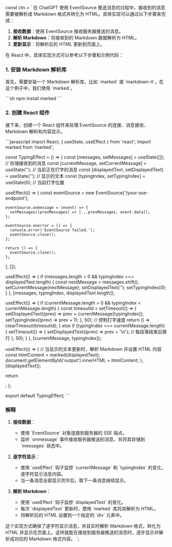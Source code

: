 
const ctn = `
在 ChatGPT 使用 EventSource 推送消息的过程中，接收到的消息需要被解析成 Markdown 格式并转化为 HTML。具体实现可以通过以下步骤来完成：

1. **接收数据**：使用 EventSource 接收服务器推送的消息。
2. **解析 Markdown**：将接收到的 Markdown 数据解析为 HTML。
3. **更新显示**：将解析后的 HTML 更新到页面上。

在 React 中，具体实现方式可以参考以下步骤和示例代码：

### 1. 安装 Markdown 解析库
首先，需要安装一个 Markdown 解析库，比如 \`marked\` 或 \`markdown-it\`。在这个例子中，我们使用 \`marked\`。

\`\`\`sh
npm install marked
\`\`\`

### 2. 创建 React 组件
接下来，创建一个 React 组件来处理 EventSource 的连接、消息接收、Markdown 解析和内容显示。

\`\`\`javascript
import React, { useState, useEffect } from 'react';
import marked from 'marked';

const TypingEffect = () => {
  const [messages, setMessages] = useState([]);  // 存储接收到的消息
  const [currentMessage, setCurrentMessage] = useState('');  // 当前正在打字的消息
  const [displayedText, setDisplayedText] = useState('');  // 显示的文本
  const [typingIndex, setTypingIndex] = useState(0);  // 当前打字位置

  useEffect(() => {
    const eventSource = new EventSource('/your-sse-endpoint');

    eventSource.onmessage = (event) => {
      setMessages((prevMessages) => [...prevMessages, event.data]);
    };

    eventSource.onerror = () => {
      console.error('EventSource failed.');
      eventSource.close();
    };

    return () => {
      eventSource.close();
    };
  }, []);

  useEffect(() => {
    if (messages.length > 0 && typingIndex === displayedText.length) {
      const nextMessage = messages.shift();
      setCurrentMessage(nextMessage);
      setDisplayedText('');
      setTypingIndex(0);
    }
  }, [messages, typingIndex, displayedText.length]);

  useEffect(() => {
    if (currentMessage.length > 0 && typingIndex < currentMessage.length) {
      const timeoutId = setTimeout(() => {
        setDisplayedText((prev) => prev + currentMessage[typingIndex]);
        setTypingIndex((prev) => prev + 1);
      }, 50);  // 控制打字速度
      return () => clearTimeout(timeoutId);
    } else if (typingIndex === currentMessage.length) {
      setTimeout(() => {
        setDisplayedText((prev) => prev + '\\n');  // 每段落结束后换行
      }, 50);
    }
  }, [currentMessage, typingIndex]);

  useEffect(() => {
    // 当显示的文本更新时，解析 Markdown 并设置 HTML 内容
    const htmlContent = marked(displayedText);
    document.getElementById('output').innerHTML = htmlContent;
  }, [displayedText]);

  return <div id="output" />;
};

export default TypingEffect;
\`\`\`

### 解释

1. **接收数据**：
   - 使用 \`EventSource\` 对象连接到服务器的 SSE 端点。
   - 监听 \`onmessage\` 事件接收服务器推送的消息，并将其存储到 \`messages\` 状态中。

2. **逐字符显示**：
   - 使用 \`useEffect\` 钩子监控 \`currentMessage\` 和 \`typingIndex\` 的变化，逐字符显示消息内容。
   - 当一条消息全部显示完毕后，取下一条消息继续显示。

3. **解析 Markdown**：
   - 使用 \`useEffect\` 钩子监控 \`displayedText\` 的变化。
   - 每次 \`displayedText\` 更新时，使用 \`marked\` 库将其解析为 HTML。
   - 将解析后的 HTML 设置到一个指定的 \`div\` 元素中。

这个实现方式确保了逐字符显示消息，并且实时解析 Markdown 格式，转化为 HTML 并显示在页面上。这样就能在接收到服务器推送的消息时，逐步显示并解析成对应的 Markdown 格式内容。
`;